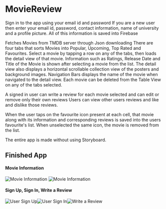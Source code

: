 # MovieReview

Sign in to the app using your email id and password
If you are a new user then enter your email id, password, contact information, name of university and a profile picture.
All of this information is saved into Firebase

Fetches Movies from TMDB server through Json downloading 
There are four tabs that sorts Movies into Popular, Upcoming, Top Rated and Favourites.
Select a movie by tapping a row on any of the tabs, then loads the detail view of that movie.
Information such as Ratings, Release Date and Title of the Movie is shown after selecting a movie from the list.
The detail view also displays a horizontal scrollable collection view of the posters and background images. Navigation Bars displays the name of the movie when navigated to the detail view.
Each movie can be deleted from the Table View on any of the tabs selected. 

A signed in user can write a review for each movie selected and can edit or remove only their own reviews
Users can view other users reviews and like and dislike those reviews.

When the user taps on the favourite icon present at each cell, that movie along with its information and corresponding reviews is saved into the users
favourite's list. When unselected the same icon, the movie is removed from the list.


The entire app is made without using Storyboard.
## Finished App

#### Movie Information
![Movie Information](https://media.giphy.com/media/9JcL0Lo2kV4JdStbOl/giphy.gif)
![Movie Information](https://i.imgur.com/bj0YqkC.gifv)

#### Sign Up, Sign In, Write a Review <br>
<div>
<img style="float:left;" src='https://media.giphy.com/media/RMxlbUSn9lWGHEoEGD/giphy.gif' title='User Sign Up' alt='User Sign Up'/>
<img style="float:left;" src='https://media.giphy.com/media/3XyCkSzdLetS7ISyk7/giphy.gif' title='User Sign In' alt='User Sign In'/>
<img style="float:left;" src='https://media.giphy.com/media/7zYBvcfpddCAuMCsy5/giphy.gif' title='Write a Review' alt='Write a Review'/>
</div>



<!-- ...
#### User Sign Up
![User Sign Up](https://media.giphy.com/media/RMxlbUSn9lWGHEoEGD/giphy.gif)
#### User Sign In
![User Sign In](https://media.giphy.com/media/3XyCkSzdLetS7ISyk7/giphy.gif)
#### Write a Review
![Write a Review](https://media.giphy.com/media/7zYBvcfpddCAuMCsy5/giphy.gif)
 -->

